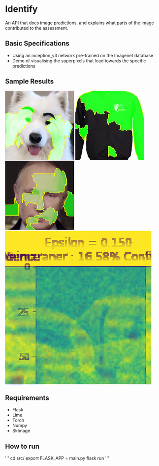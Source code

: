 # Identify

An API that does image predictions, and explains what parts of the image contributed to the assessment.

## Basic Specifications
- Using an inception_v3 network pre-trained on the Imagenet database
- Demo of visualising the superpixels that lead towards the specific predictions

## Sample Results
  ![Image of funnydog](/src/uploads/processedfunnydog.jpeg)
  ![Image of hoodie](/src/uploads/processedbelugahoodie.jpeg)
  ![Image of Putin](/src/uploads/processed02.png)
  ![Image of dognoise](/src/uploads/dognoise.png)



## Requirements
- Flask
- Lime
- Torch
- Numpy
- SkImage

## How to run
  '''
  cd src/
  export FLASK_APP = main.py
  flask run
  '''
